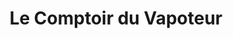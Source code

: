 ---
title: "Le Comptoir du Vapoteur"
url: /saint-brieuc/le-comptoir-du-vapoteur/
shop: e-cigarette
---
